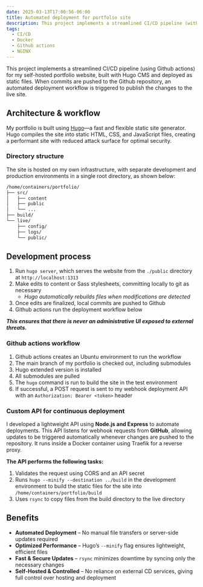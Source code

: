 ```yaml
---
date: 2025-03-13T17:00:56-06:00
title: Automated deployment for portfolio site
description: This project implements a streamlined CI/CD pipeline (with Github actions) for my self-hosted portfolio website, built with Hugo CMS and deployed as static files. The automated deployment process ensures seamless updates while maintaining a clear separation between development and production environments.
tags:
  - CI/CD
  - Docker
  - Github actions
  - NGINX
---
```

This project implements a streamlined CI/CD pipeline (using Github actions) for my self-hosted portfolio website, built with Hugo CMS and deployed as static files. When commits are pushed to the Github repository, an automated deployment workflow is triggered to publish the changes to the live site.

## Architecture & workflow

My portfolio is built using [Hugo](https://gohugo.io/)—a fast and flexible static site generator. Hugo compiles the site into static HTML, CSS, and JavaScript files, creating a performant site with reduced attack surface for optimal security.

### Directory structure

The site is hosted on my own infrastructure, with separate development and production environments in a single root directory, as shown below:

```bash
/home/containers/portfolio/
├── src/
│   ├── content
│   ├── public
│   └── ...
├── build/
└── live/
    ├── config/
    ├── logs/
    └── public/
```

## Development process

1. Run `hugo server`, which serves the website from the `./public` directory at `http://localhost:1313`
2. Make edits to content or Sass stylesheets, committing locally to git as necessary
    - *Hugo automatically rebuilds files when modifications are detected*
3. Once edits are finalized, local commits are pushed to Github
4. Github actions run the deployment workflow below

***This ensures that there is never an administrative UI exposed to external threats.***

### Github actions workflow

1. Github actions creates an Ubuntu environment to run the workflow
2. The main branch of my portfolio is checked out, including submodules
3. Hugo extended version is installed
4. All submodules are pulled
5. The `hugo` command is run to build the site in the test environment
6. If successful, a POST request is sent to my webhook deployment API with an `Authorization: Bearer <token>` header

### Custom API for continuous deployment

I developed a lightweight API using **Node.js and Express** to automate deployments. This API listens for webhook requests from **GitHub**, allowing updates to be triggered automatically whenever changes are pushed to the repository. It runs inside a Docker container using Traefik for a reverse proxy.

**The API performs the following tasks:**

1. Validates the request using CORS and an API secret
2. Runs `hugo --minify --destination ../build` in the development environment to build the static files for the site into `/home/containers/portfolio/build`
3. Uses `rsync` to copy files from the build directory to the live directory

## Benefits

- **Automated Deployment** – No manual file transfers or server-side updates required
- **Optimized Performance** – Hugo’s `--minify` flag ensures lightweight, efficient files
- **Fast & Secure Updates** – `rsync` minimizes downtime by syncing only the necessary changes
- **Self-Hosted & Controlled** – No reliance on external CD services, giving full control over hosting and deployment

